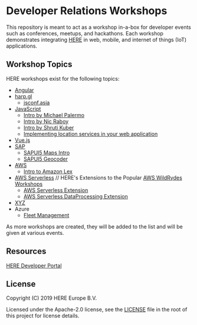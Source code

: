 # Developer Relations Workshops

This repository is meant to act as a workshop in-a-box for developer events such as conferences, meetups, and hackathons. Each workshop demonstrates integrating [HERE](https://www.here.com) in web, mobile, and internet of things (IoT) applications.

## Workshop Topics

HERE workshops exist for the following topics:

- [Angular](angular/README.md)
- [harp.gl](harp.gl)
   - [jsconf.asia](harp.gl/jsconf.asia)
- [JavaScript](javascript)
  - [Intro by Michael Palermo](javascript/intro-palermo/README.md)
  - [Intro by Nic Raboy](javascript/intro-raboy/README.md)
  - [Intro by Shruti Kuber](javascript/intro-shruti/README.md)
  - [Implementing location services in your web application](javascript/implementing-location-services-raboy)
- [Vue.js](vue/README.md)
- [SAP](sap)
  - [SAPUI5 Maps Intro](sap/intro-maps/README.md)
  - [SAPUI5 Geocoder](sap/intro-geocoder/README.md)
- [AWS](aws)
  - [Intro to Amazon Lex](aws/intro-lex/README.md)
- [AWS Serverless](aws-serverless) // HERE's Extensions to the Popular [AWS WildRydes Workshops](https://github.com/aws-samples/aws-serverless-workshops)
  - [AWS Serverless Extension](aws-serverless/web-application/6_HERE_Lambda_Extension)
  - [AWS Serverless DataProcessing Extension](aws-serverless/DataProcessing/5_HERE_DataProcessing_Extension)
- [XYZ](xyz/README.md)
- Azure
   - [Fleet Management](azure/fleetmanagement)

As more workshops are created, they will be added to the list and will be given at various events.

## Resources

[HERE Developer Portal](https://developer.here.com)

## License

Copyright (C) 2019 HERE Europe B.V.

Licensed under the Apache-2.0 license, see the [LICENSE](./LICENSE) file in the root of this project for license details.
